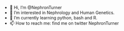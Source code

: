- 👋 Hi, I’m @NephronTurner
- 👀 I’m interested in Nephrology and Human Genetics.
- 🌱 I’m currently learning python, bash and R.
- 📫 How to reach me: find me on twitter <at> NephronTurner

<!---
NephronTurner/NephronTurner is a ✨ special ✨ repository because its `README.md` (this file) appears on your GitHub profile.
You can click the Preview link to take a look at your changes.
--->
